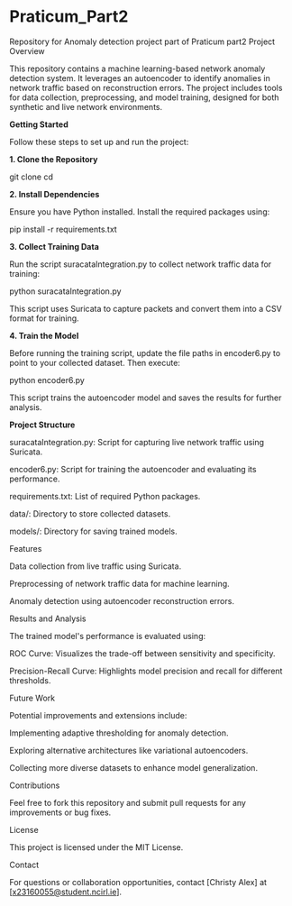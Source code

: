 # Praticum_Part2
Repository for Anomaly detection project part of Praticum part2
Project Overview

This repository contains a machine learning-based network anomaly detection system. It leverages an autoencoder to identify anomalies in network traffic based on reconstruction errors. The project includes tools for data collection, preprocessing, and model training, designed for both synthetic and live network environments.

**Getting Started**

Follow these steps to set up and run the project:

**1. Clone the Repository**

git clone <repository-url>
cd <repository-name>

**2. Install Dependencies**

Ensure you have Python installed. Install the required packages using:

pip install -r requirements.txt

**3. Collect Training Data**

Run the script suracataIntegration.py to collect network traffic data for training:

python suracataIntegration.py

This script uses Suricata to capture packets and convert them into a CSV format for training.

**4. Train the Model**

Before running the training script, update the file paths in encoder6.py to point to your collected dataset. Then execute:

python encoder6.py

This script trains the autoencoder model and saves the results for further analysis.

**Project Structure**

suracataIntegration.py: Script for capturing live network traffic using Suricata.

encoder6.py: Script for training the autoencoder and evaluating its performance.

requirements.txt: List of required Python packages.

data/: Directory to store collected datasets.

models/: Directory for saving trained models.

Features

Data collection from live traffic using Suricata.

Preprocessing of network traffic data for machine learning.

Anomaly detection using autoencoder reconstruction errors.

Results and Analysis

The trained model's performance is evaluated using:

ROC Curve: Visualizes the trade-off between sensitivity and specificity.

Precision-Recall Curve: Highlights model precision and recall for different thresholds.

Future Work

Potential improvements and extensions include:

Implementing adaptive thresholding for anomaly detection.

Exploring alternative architectures like variational autoencoders.

Collecting more diverse datasets to enhance model generalization.

Contributions

Feel free to fork this repository and submit pull requests for any improvements or bug fixes.

License

This project is licensed under the MIT License.

Contact

For questions or collaboration opportunities, contact [Christy Alex] at [x23160055@student.ncirl.ie].
